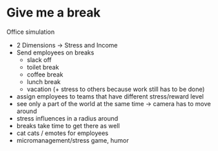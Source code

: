 # Give me a break

Office simulation

* 2 Dimensions -> Stress and Income
* Send employees on breaks
  * slack off
  * toilet break
  * coffee break
  * lunch break
  * vacation (+ stress to others because work still has to be done)
* assign employees to teams that have different stress/reward level
* see only a part of the world at the same time -> camera has to move around
* stress influences in a radius around
* breaks take time to get there as well
* cat cats / emotes for employees
* micromanagement/stress game, humor

